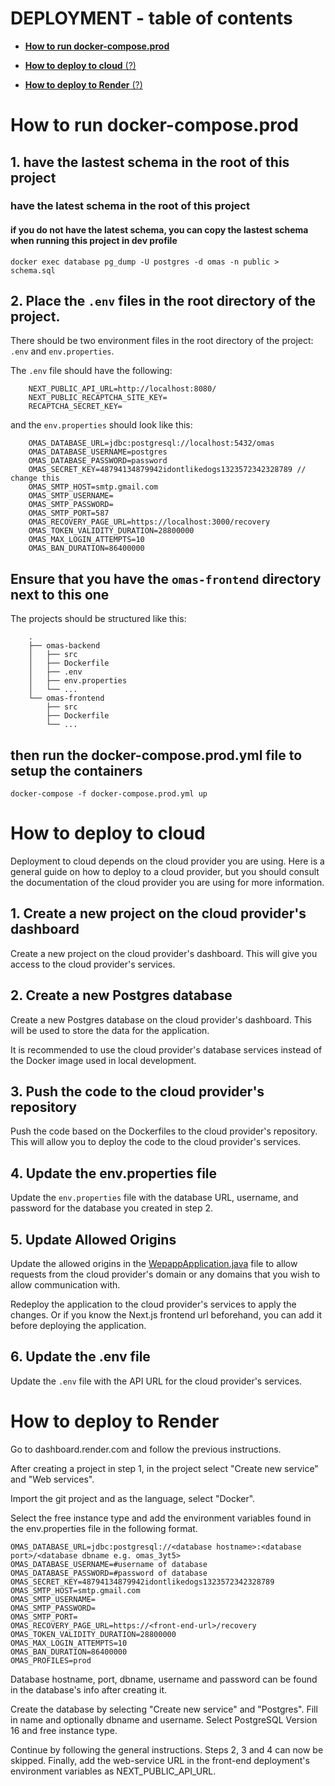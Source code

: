 # DEPLOYMENT - table of contents	 
- [<ins>__How to run docker-compose.prod__</ins>](#how-to-run-docker-compose.prod)

- [<ins>__How to deploy to cloud__</ins> (?)](#how-to-deploy-to-cloud)

- [<ins>__How to deploy to Render__</ins> (?)](#how-to-deploy-to-render)

# How to run docker-compose.prod

## 1. have the lastest schema in the root of this project

### have the latest schema in the root of this project
#### if you do not have the latest schema, you can copy the lastest schema when running this project in dev profile

    docker exec database pg_dump -U postgres -d omas -n public > schema.sql

## 2.  Place the `.env` files in the root directory of the project.
There should be two environment files in the root directory of the project: `.env` and `env.properties`.

The `.env` file should have the following:

        NEXT_PUBLIC_API_URL=http://localhost:8080/
        NEXT_PUBLIC_RECAPTCHA_SITE_KEY=
        RECAPTCHA_SECRET_KEY=

and the `env.properties` should look like this:

        OMAS_DATABASE_URL=jdbc:postgresql://localhost:5432/omas
        OMAS_DATABASE_USERNAME=postgres
        OMAS_DATABASE_PASSWORD=password
        OMAS_SECRET_KEY=48794134879942idontlikedogs1323572342328789 // change this 
        OMAS_SMTP_HOST=smtp.gmail.com
        OMAS_SMTP_USERNAME=
        OMAS_SMTP_PASSWORD=
        OMAS_SMTP_PORT=587
        OMAS_RECOVERY_PAGE_URL=https://localhost:3000/recovery
        OMAS_TOKEN_VALIDITY_DURATION=28800000
        OMAS_MAX_LOGIN_ATTEMPTS=10
        OMAS_BAN_DURATION=86400000



## Ensure that you have the `omas-frontend` directory next to this one
The projects should be structured like this:

```
    .
    ├── omas-backend
    │   ├── src
    │   ├── Dockerfile
    │   ├── .env
    │   ├── env.properties
    │   └── ...
    └── omas-frontend
        ├── src
        ├── Dockerfile
        └── ...
```
## then run the docker-compose.prod.yml file to setup the containers
`docker-compose -f docker-compose.prod.yml up`

# How to deploy to cloud

Deployment to cloud depends on the cloud provider you are using. Here is a general guide on how to deploy to a cloud provider, but you should consult the documentation of the cloud provider you are using for more information.

## 1. Create a new project on the cloud provider's dashboard
Create a new project on the cloud provider's dashboard. This will give you access to the cloud provider's services.

## 2. Create a new Postgres database
Create a new Postgres database on the cloud provider's dashboard. This will be used to store the data for the application.

It is recommended to use the cloud provider's database services instead of the Docker image used in local development.

## 3. Push the code to the cloud provider's repository
Push the code based on the Dockerfiles to the cloud provider's repository. This will allow you to deploy the code to the cloud provider's services.

## 4. Update the env.properties file
Update the `env.properties` file with the database URL, username, and password for the database you created in step 2.

## 5. Update Allowed Origins
Update the allowed origins in the [WepappApplication.java](..\src\main\java\com\omas\webapp\WebappApplication.java)  file to allow requests from the cloud provider's domain or any domains that you wish to allow communication with.

Redeploy the application to the cloud provider's services to apply the changes. Or if you know the Next.js frontend url beforehand, you can add it before deploying the application.

## 6. Update the .env file
Update the `.env` file with the API URL for the cloud provider's services.


# How to deploy to Render
Go to dashboard.render.com and follow the previous instructions. 

After creating a project in step 1, in the project select "Create new service" and "Web services". 

Import the git project and as the language, select "Docker". 

Select the free instance type and add the environment variables found in the env.properties file in the following format.
```
OMAS_DATABASE_URL=jdbc:postgresql://<database hostname>:<database port>/<database dbname e.g. omas_3yt5>
OMAS_DATABASE_USERNAME=#username of database
OMAS_DATABASE_PASSWORD=#password of database
OMAS_SECRET_KEY=48794134879942idontlikedogs1323572342328789
OMAS_SMTP_HOST=smtp.gmail.com
OMAS_SMTP_USERNAME=
OMAS_SMTP_PASSWORD=
OMAS_SMTP_PORT= 
OMAS_RECOVERY_PAGE_URL=https://<front-end-url>/recovery
OMAS_TOKEN_VALIDITY_DURATION=28800000
OMAS_MAX_LOGIN_ATTEMPTS=10
OMAS_BAN_DURATION=86400000
OMAS_PROFILES=prod
```
Database hostname, port, dbname, username and password can be found in the database's info after creating it.

Create the database by selecting "Create new service" and "Postgres". Fill in name and optionally dbname and username. Select PostgreSQL Version 16 and free instance type.

Continue by following the general instructions. Steps 2, 3 and 4 can now be skipped. Finally, add the web-service URL in the front-end deployment's environment variables as NEXT_PUBLIC_API_URL.
